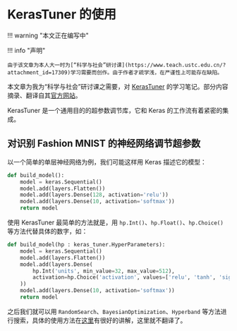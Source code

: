 # KerasTuner 的使用

!!! warning "本文正在编写中"

!!! info "声明"

    由于该文章为本人大一时为[“科学与社会”研讨课](https://www.teach.ustc.edu.cn/?attachment_id=17309)学习需要而创作。由于作者才疏学浅，在严谨性上可能存在缺陷。

本文章为我为“科学与社会”研讨课之需要，对 [KerasTuner](https://keras.io/keras_tuner/) 的学习笔记。部分内容摘录、翻译自其[官方网站](https://keras.io/keras_tuner/)。


KerasTuner 是一个通用目的的超参数调节库，它和 Keras 的工作流有着紧密的集成。

## 对识别 Fashion MNIST 的神经网络调节超参数

以一个简单的单层神经网络为例，我们可能这样用 Keras 描述它的模型：

```py
def build_model():
    model = keras.Sequential()
    model.add(layers.Flatten())
    model.add(layers.Dense(128, activation='relu'))
    model.add(layers.Dense(10, activation='softmax'))
    return model
```

使用 KerasTuner 最简单的方法就是，用 `hp.Int()`、`hp.Float()`、`hp.Choice()` 等方法代替具体的数字，如：

```py
def build_model(hp : keras_tuner.HyperParameters):
    model = keras.Sequential()
    model.add(layers.Flatten())
    model.add(layers.Dense(
        hp.Int('units', min_value=32, max_value=512),
        activation=hp.Choice('activation', values=['relu', 'tanh', 'sigmoid']),
    ))
    model.add(layers.Dense(10, activation='softmax'))
    return model
```

之后我们就可以用 `RandomSearch`、`BayesianOptimization`、`Hyperband` 等方法进行搜索，具体的使用方法在[这里](https://keras.io/keras_tuner/getting_started/#start-the-search)有很好的讲解，这里就不翻译了。